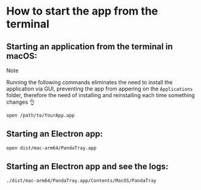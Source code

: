 # How to start the app from the terminal

## Starting an application from the terminal in macOS:

> [!NOTE]
> Running the following commands eliminates the need to install the application via GUI, preventing the app from appering on the `Applications` folder, therefore the need of installing and reinstalling each time something changes 👌

```shell
open /path/to/YourApp.app
```

## Starting an Electron app:

```shell
open dist/mac-arm64/PandaTray.app
```

## Starting an Electron app and see the logs:

```shell
./dist/mac-arm64/PandaTray.app/Contents/MacOS/PandaTray 
```